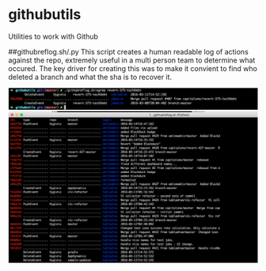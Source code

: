 # githubutils
Utilities to work with Github


##githubreflog.sh/.py
  This script creates a human readable log of actions against the repo, extremely useful in a multi person team to determine what occured.  The key driver for creating this was to make it convient to find who deleted a branch and what the sha is to recover it.
  
  <img src="images/github-reflog-branch-history.png" width="900"/>

  <img src="images/githubrelog-sample-output.png" width="900"/>
